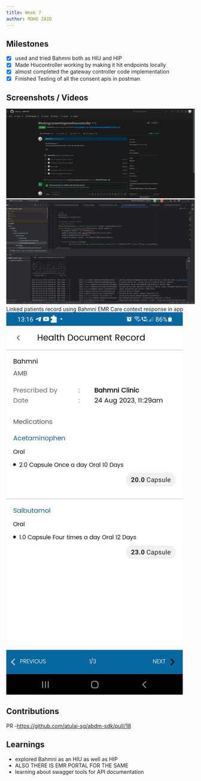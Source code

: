 ```yaml
---
title: Week 7
author: MOHD ZAID 
---
```


## Milestones
- [x] used and tried Bahmni both as HIU and HIP
- [x] Made Hiucontroller working by making it hit endpoints locally
- [x] almost completed the gateway controller code implementation
- [x] Finished Testing of all the consent apis in postman

## Screenshots / Videos 
![Alt text](image-2.png)
![Alt text](image-3.png)
Linked patients record using Bahmni EMR 
Care context response in app
![Alt text](<WhatsApp Image 2023-08-24 at 13.17.12.jpg>)

## Contributions
PR -https://github.com/atulai-sg/abdm-sdk/pull/18

## Learnings
- explored Bahmni as an HIU as well as HIP
- ALSO THERE IS EMR PORTAL FOR THE SAME
- learning about swagger tools for API documentation


